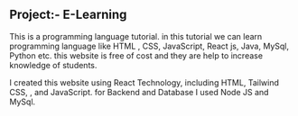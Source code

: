 
<h2> Project:- E-Learning</h2>
<div>
<p className="">This is a programming language tutorial. in this tutorial we can
learn programming language like HTML , CSS, JavaScript, React js, Java, MySql, Python etc. this website is free of cost and they are help to increase
knowledge of students. 
</p> 
<p className="mt-1 text-sky-300 font-bold">I created this website using React Technology, including HTML, Tailwind CSS, , and JavaScript.
for Backend and Database I used Node JS and MySql.
</p>

</div>